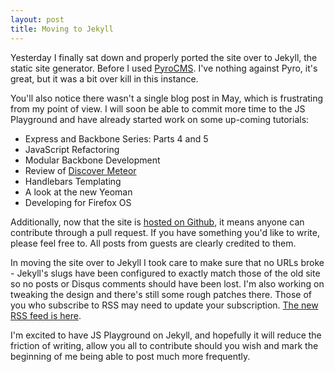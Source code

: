 ```yaml
---
layout: post
title: Moving to Jekyll
---
```


Yesterday I finally sat down and properly ported the site over to Jekyll, the static site generator. Before I used [PyroCMS](http://pyrocms.com). I've nothing against Pyro, it's great, but it was a bit over kill in this instance.

You'll also notice there wasn't a single blog post in May, which is frustrating from my point of view. I will soon be able to commit more time to the JS Playground and have already started work on some up-coming tutorials:

* Express and Backbone Series: Parts 4 and 5
* JavaScript Refactoring
* Modular Backbone Development
* Review of [Discover Meteor](http://discovermeteor.com)
* Handlebars Templating
* A look at the new Yeoman
* Developing for Firefox OS

Additionally, now that the site is [hosted on Github](https://github.com/jackfranklin/javascriptplayground.com/tree/gh-pages), it means anyone can contribute through a pull request. If you have something you'd like to write, please feel free to. All posts from guests are clearly credited to them.

In moving the site over to Jekyll I took care to make sure that no URLs broke - Jekyll's slugs have been configured to exactly match those of the old site so no posts or Disqus comments should have been lost. I'm also working on tweaking the design and there's still some rough patches there. Those of you who subscribe to RSS may need to update your subscription. [The new RSS feed is here](http://feeds.feedburner.com/TheJavascriptPlayground).

I'm excited to have JS Playground on Jekyll, and hopefully it will reduce the friction of writing, allow you all to contribute should you wish and mark the beginning of me being able to post much more frequently.
